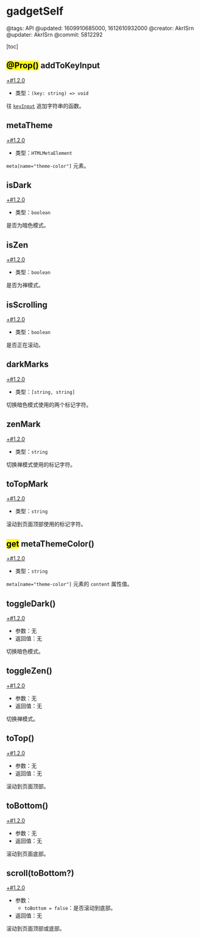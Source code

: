 # gadgetSelf

@tags: API
@updated: 1609910685000, 1612610932000
@creator: AkrISrn
@updater: AkrISrn
@commit: 5812292

[toc]

## <mark>@Prop()</mark> addToKeyInput

[+#1.2.0](/snippets/latest-version.md)

- 类型：`(key: string) => void`

往 [`keyInput`](/zh/api/appSelf.md "#") 追加字符串的函数。

## metaTheme

[+#1.2.0](/snippets/latest-version.md)

- 类型：`HTMLMetaElement`

`meta[name="theme-color"]` 元素。

## isDark

[+#1.2.0](/snippets/latest-version.md)

- 类型：`boolean`

是否为暗色模式。

## isZen

[+#1.2.0](/snippets/latest-version.md)

- 类型：`boolean`

是否为禅模式。

## isScrolling

[+#1.2.0](/snippets/latest-version.md)

- 类型：`boolean`

是否正在滚动。

## darkMarks

[+#1.2.0](/snippets/latest-version.md)

- 类型：`[string, string]`

切换暗色模式使用的两个标记字符。

## zenMark

[+#1.2.0](/snippets/latest-version.md)

- 类型：`string`

切换禅模式使用的标记字符。

## toTopMark

[+#1.2.0](/snippets/latest-version.md)

- 类型：`string`

滚动到页面顶部使用的标记字符。

## <mark>get</mark> metaThemeColor()

[+#1.2.0](/snippets/latest-version.md)

- 类型：`string`

`meta[name="theme-color"]` 元素的 `content` 属性值。

## toggleDark()

[+#1.2.0](/snippets/latest-version.md)

- 参数：无
- 返回值：无

切换暗色模式。

## toggleZen()

[+#1.2.0](/snippets/latest-version.md)

- 参数：无
- 返回值：无

切换禅模式。

## toTop()

[+#1.2.0](/snippets/latest-version.md)

- 参数：无
- 返回值：无

滚动到页面顶部。

## toBottom()

[+#1.2.0](/snippets/latest-version.md)

- 参数：无
- 返回值：无

滚动到页面底部。

## scroll(toBottom?)

[+#1.2.0](/snippets/latest-version.md)

- 参数：
    - `toBottom = false`：是否滚动到底部。
- 返回值：无

滚动到页面顶部或底部。
